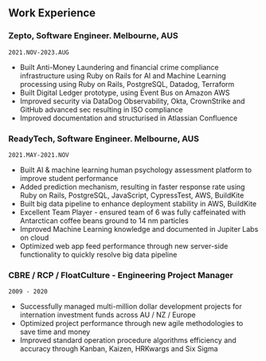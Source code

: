 ## Work Experience

### __Zepto__, Software Engineer. Melbourne, AUS
`2021.NOV-2023.AUG`

- Built Anti-Money Laundering and financial crime compliance infrastructure using Ruby on Rails for AI and Machine Learning processing using Ruby on Rails, PostgreSQL, Datadog, Terraform
- Built Digital Ledger prototype, using Event Bus on Amazon AWS
- Improved security via DataDog Observability, Okta, CrownStrike and GitHub advanced sec resulting in ISO compliance
- Improved documentation and structurised in Atlassian Confluence

### __ReadyTech__, Software Engineer. Melbourne, AUS
`2021.MAY-2021.NOV`

- Built AI & machine learning human psychology assessment platform to improve student performance
- Added prediction mechanism, resulting in faster response rate using Ruby on Rails, PostgreSQL, JavaScript, CypressTest, AWS, BuildKite
- Built big data pipeline to enhance deployment stability in AWS, BuildKite
- Excellent Team Player - ensured team of 6 was fully caffeinated with Antarctican coffee beans ground to 14 nm particles
- Improved Machine Learning knowledge and documented in Jupiter Labs on cloud
- Optimized web app feed performance through new server-side functionality to quickly resolve big data pipeline

### __CBRE / RCP / FloatCulture__ - Engineering Project Manager
`2009 - 2020`

- Successfully managed multi-million dollar development projects for internation investment funds across AU / NZ / Europe
- Optimized project performance through new agile methodologies to save time and money
- Improved standard operation procedure algorithms efficiency and accuracy through Kanban, Kaizen, HRKwargs and Six Sigma
